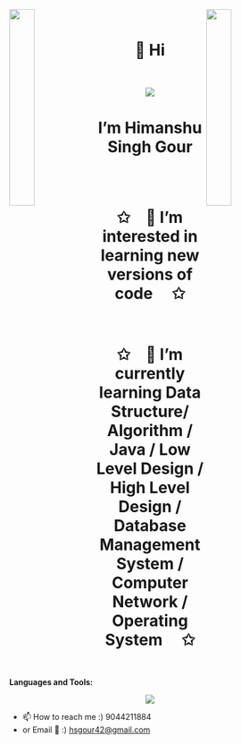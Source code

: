 <img align="left" src="https://user-images.githubusercontent.com/65187002/144930161-2f783401-8d27-4fdf-a2f7-cc0ba32f1f1f.gif" width="30%" style="display:inline;">
<img align="right" src="https://user-images.githubusercontent.com/65187002/144930161-2f783401-8d27-4fdf-a2f7-cc0ba32f1f1f.gif" width="30%" style="display:inline;">
<br>

<p align="center">
    <h1 align="center">👋 Hi</h1>
</p>
<br>
<p align="center">
    <img src="https://readme-typing-svg.herokuapp.com/?lines=Welcome+to+my+profile!;Have+a+look+around!&font=Fira%20Code&color=%23D62F79&center=true&width=280&height=50">
    <h1 align="center"> I’m Himanshu Singh Gour </h1>
</p>
<br>


<br>
<p align="center">
     <h1 align="center">✩&emsp;👀 I’m interested in learning new versions of code &emsp;✩</h1>
</p>

<br>
<p align="center">
     <h1 align="center">✩&emsp;🌱 I’m currently learning Data Structure/ Algorithm / Java / Low Level Design / High Level Design / Database Management System / Computer Network / Operating System &emsp;✩</h1>
</p>
<br>

**Languages and Tools:**
<p align="center">
  <a href="https://skillicons.dev">
    <img src="https://skillicons.dev/icons?i=git,github,aws,kafka,redis,elasticsearch,mongodb,mysql,java,spring,hibernate,maven,dotnet,react,redux,js,html,css,bootstrap,idea,postman" />
  </a>
</p>


- 📫 How to reach me :) 9044211884
- or Email 📄 :) hsgour42@gmail.com


<!---
hsgour42/hsgour42 is a ✨ special ✨ repository because its `README.md` (this file) appears on your GitHub profile.
You can click the Preview link to take a look at your changes.
--->
